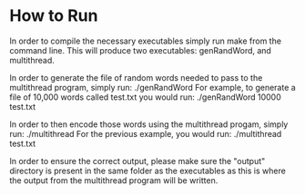 # How to Run

In order to compile the necessary executables simply run make from the command line. This will produce
two executables: genRandWord, and multithread.

In order to generate the file of random words needed to pass to the multithread program, simply run:
./genRandWord <num-of-rand-words> <file>
For example, to generate a file of 10,000 words called test.txt you would run:
./genRandWord 10000 test.txt

In order to then encode those words using the multithread progam, simply run:
./multithread <file>
For the previous example, you would run:
./multithread test.txt

In order to ensure the correct output, please make sure the "output" directory is present in the same folder
as the executables as this is where the output from the multithread program will be written.